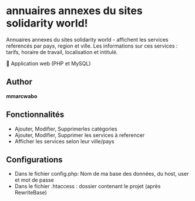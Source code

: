 # annuaires annexes du sites solidarity world!

Annuaires annexes du sites solidarity world - affichent les services referencés par pays, region et ville.
Les informations sur ces services : tarifs, horaire de travail, localisation et intitulé.

🌟 Application web (PHP et MySQL) 

## Author

**mmarcwabo**

## Fonctionnalités

* Ajouter, Modifier, Supprimerles catégories
* Ajouter, Modifier, Supprimer les services à referencer
* Afficher les services selon leur ville/pays

## Configurations
* Dans le fichier config.php: Nom de ma base des données, du host, user et mot de passe
* Dans le fichier .htaccess : dossier contenant le projet (après RewriteBase)
